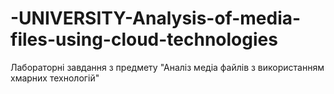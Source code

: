 # -UNIVERSITY-Analysis-of-media-files-using-cloud-technologies
Лабораторні завдання з предмету "Аналіз медіа файлів з використанням хмарних технологій"
